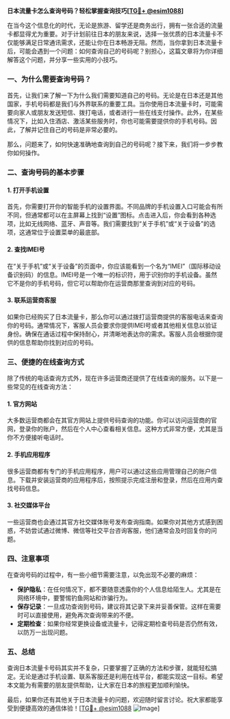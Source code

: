 **日本流量卡怎么查询号码？轻松掌握查询技巧[[TG💪+ @esim1088](https://t.me/s/esim1088)]**

在当今这个信息化的时代，无论是旅游、留学还是商务出行，拥有一张合适的流量卡都显得尤为重要。对于计划前往日本的朋友来说，选择一张优质的日本流量卡不仅能够满足日常通讯需求，还能让你在日本畅游无阻。然而，当你拿到日本流量卡后，可能会遇到一个问题：如何查询自己的号码呢？别担心，这篇文章将为你详细解答这个问题，并分享一些实用的小技巧。

### 一、为什么需要查询号码？

首先，让我们来了解一下为什么我们需要知道自己的号码。无论是在日本还是其他国家，手机号码都是我们与外界联系的重要工具。当你使用日本流量卡时，可能需要向家人或朋友发送短信、拨打电话，或者进行一些在线支付操作。此外，在某些情况下，比如入住酒店、激活某些服务时，你也可能需要提供你的手机号码。因此，了解并记住自己的号码是非常必要的。

那么，问题来了，如何快速准确地查询到自己的号码呢？接下来，我们将一步步教你如何操作。

### 二、查询号码的基本步骤

#### 1. 打开手机设置
首先，你需要打开你的智能手机的设置界面。不同品牌的手机设置入口可能会有所不同，但通常都可以在主屏幕上找到“设置”图标。点击进入后，你会看到各种选项，比如无线网络、蓝牙、声音等。我们需要找到“关于手机”或“关于设备”的选项，这通常位于设置菜单的最底部。

#### 2. 查找IMEI号
在“关于手机”或“关于设备”的页面中，你应该能看到一个名为“IMEI”（国际移动设备识别码）的信息。IMEI号是一个唯一的标识符，用于识别你的手机设备。虽然它不是你的手机号码，但它可以帮助你在运营商那里查询到对应的号码。

#### 3. 联系运营商客服
如果你已经购买了日本流量卡，那么你可以通过拨打运营商提供的客服电话来查询你的号码。通常情况下，客服人员会要求你提供IMEI号或者其他相关信息以验证身份。确保在通话过程中保持耐心，并清晰地表达你的需求。客服人员会根据你提供的信息帮助你找到对应的号码。

### 三、便捷的在线查询方式

除了传统的电话查询方式外，现在许多运营商还提供了在线查询的服务。以下是一些常见的在线查询方法：

#### 1. 官方网站
大多数运营商都会在其官方网站上提供号码查询的功能。你可以访问运营商的官网，登录你的账户，然后在个人中心查看相关信息。这种方式非常方便，尤其是当你不方便接听电话时。

#### 2. 手机应用程序
很多运营商都有专门的手机应用程序，用户可以通过这些应用管理自己的账户信息。下载并安装运营商的应用程序后，按照提示完成注册和登录，然后在应用内查找号码信息。

#### 3. 社交媒体平台
一些运营商也会通过其官方社交媒体账号发布查询指南。如果你对其他方式感到困惑，不妨尝试通过微博、微信等社交平台咨询客服，他们通常会及时回复你的问题。

### 四、注意事项

在查询号码的过程中，有一些小细节需要注意，以免出现不必要的麻烦：

- **保护隐私**：在任何情况下，都不要随意透露你的个人信息给陌生人。尤其是在网络环境中，要警惕钓鱼网站和诈骗行为。
- **保存记录**：一旦成功查询到号码，建议将其记录下来并妥善保管。这样在需要时可以直接使用，避免再次查询带来的不便。
- **定期检查**：如果你经常更换设备或流量卡，记得定期检查号码是否仍然有效，以防万一出现问题。

### 五、总结

查询日本流量卡号码其实并不复杂，只要掌握了正确的方法和步骤，就能轻松搞定。无论是通过手机设置、联系客服还是利用在线平台，都能实现这一目标。希望本文能为有需要的朋友提供帮助，让大家在日本的旅程更加顺利愉快。

最后，如果你还有其他关于日本流量卡的问题，欢迎随时留言讨论。祝大家都能享受到便捷高效的通信体验！[[TG💪+ @esim1088](https://t.me/s/esim1088) ![Image](https://i.postimg.cc/4NQfJmqS/Snipaste-2025-05-13-00-14-12.png)]